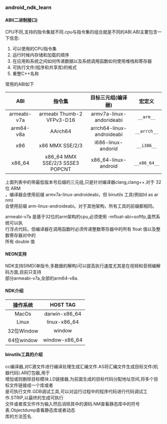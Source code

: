 ### android_ndk_learn
#### ABI(二进制接口)
CPU不同,支持的指令集就不同.cpu与指令集的组合就是不同的ABI.ABI主要包含一下信息:<br>
<ol>
<li>可以使用的CPU指令集</li>
<li>运行时候内存储和加载的顺序</li>
<li>在应用和系统之间如何传递数据以及系统调用函数如何使用堆栈和寄存器</li>
<li>可执行文件(程序和共享库)的格式</li>
<li>重整C++名称</li>
</ol> 

常用的ABI如下<br>

|ABI|指令集|目标三元组(编译器)|宏定义|
|:---:|:---:|:---:|:---:|
|armeabi-v7a|armeabi Thumb-2 VFPv3-D16|armv7a-linux-andorideabi|`__arm__`|
|arm64-v8a|AArch64|arrch64-linux-androideabi|`__arrch__`|
|x86|x86 MMX SSE/2/3|i686-linux-andorid|`__i386__`|
|x86_64|x86_64 MMX SSE/2/3 SSSE3 POPCNT|x86_64-linux-android|`__x86_64__`|

上面列表中的带最低版本号后缀的三元组,只是针对编译器clang,clang++.对于 32 位 ARM<br>
，编译器会使用前缀 armv7a-linux-androideabi，但 binutils 工具(例如ld as ar nm)<br>
会使用前缀 arm-linux-androideabi。对于其他架构，所有工具的前缀都相同。

armeabi-v7a 是基于32位的arm架构的cpu,必须使用 -mfloat-abi=softfp,虽然系统可以执<br>
行浮点代码，但编译器在调用函数时必须传递整数寄存器中的所有 float 值以及整数寄存器对中的<br>
所有 double 值


#### NEON支持
NDK支持SIMD(单指令,多数据的解构)可以提高执行速度尤其是在视频和音频编解码方面,目前只支持<br>
部分armeabi-v7a,全部的arm64-v8a.
#### NDK介绍

|操作系统|HOST TAG|
|:---:|:---:|
|MacOs|darwin-x86_64|
|Linux|linux-x86_64|
|32位Window|window|
|64位window|window-x86_64|

#### binutils工具的介绍
cc编译器,对C源文件进行编译处理生成汇编文件.AS将汇编文件生成目标文件(机器代码).AR打包器,用于<br>
增加或则删除目标模块.LD链接器,为前面生成的目标代码分配地址空间,将多个目标文件链接成一个库或者<br>
是可执行文件.GDB调试工具,可以对运行过程中的程序代码进行代码调试工作.STRIP,以最终的生成可执行<br>
文件或者库文件作为输入然后消除其中的源码.NM查看静态库中的符号表.Objectdump查看静态库或者动态<br>
库的方法签名.
